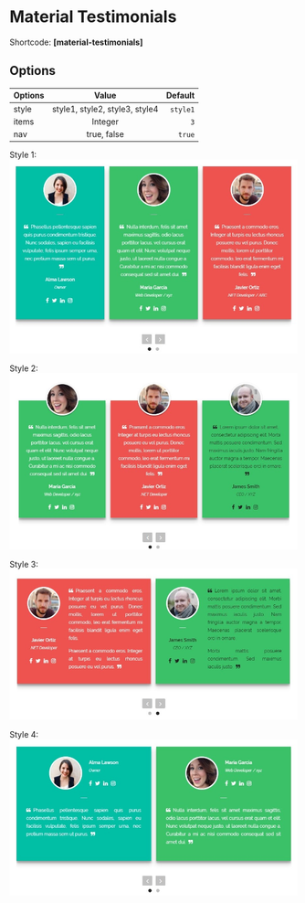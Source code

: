 # Material Testimonials

Shortcode: **[material-testimonials]**

## Options

| Options        | Value           | Default  |
| ------------- |:-------------:| -----:|
| style      | style1, style2, style3, style4 | `style1` |
| items     | Integer      |   `3` |
| nav |true, false      |   `true` |


Style 1: 
![alt text](https://raw.githubusercontent.com/ImDR/material-testimonials/master/img/style1.jpg "Material Testimonials Style 1")

Style 2: 
![alt text](https://raw.githubusercontent.com/ImDR/material-testimonials/master/img/style2.jpg "Material Testimonials Style 2")

Style 3: 
![alt text](https://raw.githubusercontent.com/ImDR/material-testimonials/master/img/style3.jpg "Material Testimonials Style 3")

Style 4: 
![alt text](https://raw.githubusercontent.com/ImDR/material-testimonials/master/img/style4.jpg "Material Testimonials Style 4")

